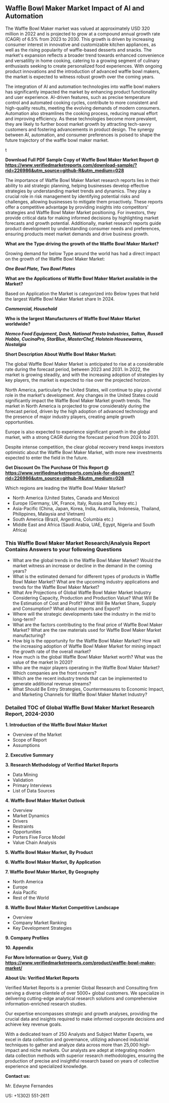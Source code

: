 <h2>Waffle Bowl Maker Market Impact of AI and Automation</h2><p>The Waffle Bowl Maker market was valued at approximately USD 320 million in 2022 and is projected to grow at a compound annual growth rate (CAGR) of 6.5% from 2023 to 2030. This growth is driven by increasing consumer interest in innovative and customizable kitchen appliances, as well as the rising popularity of waffle-based desserts and snacks. The market's expansion reflects a broader trend towards enhanced convenience and versatility in home cooking, catering to a growing segment of culinary enthusiasts seeking to create personalized food experiences. With ongoing product innovations and the introduction of advanced waffle bowl makers, the market is expected to witness robust growth over the coming years.</p><p>The integration of AI and automation technologies into waffle bowl makers has significantly impacted the market by enhancing product functionality and user experience. AI-driven features, such as precise temperature control and automated cooking cycles, contribute to more consistent and high-quality results, meeting the evolving demands of modern consumers. Automation also streamlines the cooking process, reducing manual effort and improving efficiency. As these technologies become more prevalent, they are likely to further boost market growth by attracting tech-savvy customers and fostering advancements in product design. The synergy between AI, automation, and consumer preferences is poised to shape the future trajectory of the waffle bowl maker market.</p>t</p><p id="" class=""><strong>Download Full PDF Sample Copy of Waffle Bowl Maker Market Report @ <a href="https://www.verifiedmarketreports.com/download-sample/?rid=226986&utm_source=github-R&utm_medium=028" target="_blank">https://www.verifiedmarketreports.com/download-sample/?rid=226986&utm_source=github-R&utm_medium=028</a></strong></p><p>The importance of&nbsp;Waffle Bowl Maker Market research reports lies in their ability to aid strategic planning, helping businesses develop effective strategies by understanding market trends and dynamics. They play a crucial role in risk management by identifying potential risks and challenges, allowing businesses to mitigate them proactively. These reports offer a competitive advantage by providing insights into competitors' strategies and Waffle Bowl Maker Market positioning. For investors, they provide critical data for making informed decisions by highlighting market forecasts and growth potential. Additionally, market research reports guide product development by understanding consumer needs and preferences, ensuring products meet market demands and drive business growth.</p><p><strong>What are the&nbsp;Type driving the growth of the Waffle Bowl Maker Market?</strong></p><p id="" class="">Growing demand for below Type around the world has had a direct impact on the growth of the Waffle Bowl Maker Market:</p><em><strong>One Bowl Plate, Two Bowl Plates</strong></em></p><strong>What are the&nbsp;Applications&nbsp;of Waffle Bowl Maker Market available in the Market?</strong></p><p id="" class="">Based on Application the Market is categorized into Below types that held the largest Waffle Bowl Maker Market share In 2024.</p><em><strong>Commercial, Household</strong></em></p><strong>Who is the largest Manufacturers of Waffle Bowl Maker Market worldwide?</strong></p><p><em><strong>Nemco Food Equipment, Dash, National Presto Industries, Salton, Russell Hobbs, CucinaPro, StarBlue, MasterChef, Holstein Housewares, Nostalgia</strong></em></p><p id="" class=""><strong>Short Description About Waffle Bowl Maker Market:</strong></p><p>The global Waffle Bowl Maker Market is anticipated to rise at a considerable rate during the forecast period, between 2023 and 2031. In 2022, the market is growing steadily, and with the increasing adoption of strategies by key players, the market is expected to rise over the projected horizon.</p><p>North America, particularly the United States, will continue to play a pivotal role in the market's development. Any changes in the United States could significantly impact the Waffle Bowl Maker Market growth trends. The market in North America is projected to grow considerably during the forecast period, driven by the high adoption of advanced technology and the presence of major industry players, creating ample growth opportunities.</p><p>Europe is also expected to experience significant growth in the global market, with a strong CAGR during the forecast period from 2024 to 2031.</p><p>Despite intense competition, the clear global recovery trend keeps investors optimistic about the Waffle Bowl Maker Market, with more new investments expected to enter the field in the future.</p><p id="" class=""><strong>Get Discount On The Purchase Of This Report @ <a href="https://www.verifiedmarketreports.com/ask-for-discount/?rid=226986&utm_source=github-R&utm_medium=028" target="_blank">https://www.verifiedmarketreports.com/ask-for-discount/?rid=226986&utm_source=github-R&utm_medium=028</a></strong></p>Which regions are leading the Waffle Bowl Maker Market?</p><ul><li>North America (United States, Canada and Mexico)</li><li>Europe (Germany, UK, France, Italy, Russia and Turkey etc.)</li><li>Asia-Pacific (China, Japan, Korea, India, Australia, Indonesia, Thailand, Philippines, Malaysia and Vietnam)</li><li>South America (Brazil, Argentina, Columbia etc.)</li><li>Middle East and Africa (Saudi Arabia, UAE, Egypt, Nigeria and South Africa)</li></ul><h3 id="" class="">This Waffle Bowl Maker Market Research/Analysis Report Contains Answers to your following Questions</h3><ul><li>What are the global trends in the Waffle Bowl Maker Market? Would the market witness an increase or decline in the demand in the coming years?</li><li>What is the estimated demand for different types of products in Waffle Bowl Maker Market? What are the upcoming industry applications and trends for the Waffle Bowl Maker Market?</li><li>What Are Projections of Global Waffle Bowl Maker Market Industry Considering Capacity, Production and Production Value? What Will Be the Estimation of Cost and Profit? What Will Be Market Share, Supply and Consumption? What about imports and Export?</li><li>Where will the strategic developments take the industry in the mid to long-term?</li><li>What are the factors contributing to the final price of Waffle Bowl Maker Market? What are the raw materials used for Waffle Bowl Maker Market manufacturing?</li><li>How big is the opportunity for the Waffle Bowl Maker Market? How will the increasing adoption of Waffle Bowl Maker Market for mining impact the growth rate of the overall market?</li><li>How much is the global Waffle Bowl Maker Market worth? What was the value of the market In 2020?</li><li>Who are the major players operating in the Waffle Bowl Maker Market? Which companies are the front runners?</li><li>Which are the recent industry trends that can be implemented to generate additional revenue streams?</li><li>What Should Be Entry Strategies, Countermeasures to Economic Impact, and Marketing Channels for Waffle Bowl Maker Market Industry?</li></ul><h3 id="" class="">Detailed TOC of Global Waffle Bowl Maker Market Research Report, 2024-2030</h3><p id="" class=""><strong>1. Introduction of the Waffle Bowl Maker Market</strong></p><ul><li>Overview of the Market</li><li>Scope of Report</li><li>Assumptions</li></ul><p id="" class=""><strong>2. Executive Summary</strong></p><p id="" class=""><strong>3. Research Methodology of Verified Market Reports</strong></p><ul><li>Data Mining</li><li>Validation</li><li>Primary Interviews</li><li>List of Data Sources</li></ul><p id="" class=""><strong>4. Waffle Bowl Maker Market Outlook</strong></p><ul><li>Overview</li><li>Market Dynamics</li><li>Drivers</li><li>Restraints</li><li>Opportunities</li><li>Porters Five Force Model</li><li>Value Chain Analysis</li></ul><p id="" class=""><strong>5. Waffle Bowl Maker Market, By Product</strong></p><p id="" class=""><strong>6. Waffle Bowl Maker Market, By Application</strong></p><p id="" class=""><strong>7. Waffle Bowl Maker Market, By Geography</strong></p><ul><li>North America</li><li>Europe</li><li>Asia Pacific</li><li>Rest of the World</li></ul><p id="" class=""><strong>8. Waffle Bowl Maker Market Competitive Landscape</strong></p><ul><li>Overview</li><li>Company Market Ranking</li><li>Key Development Strategies</li></ul><p id="" class=""><strong>9. Company Profiles</strong></p><p id="" class=""><strong>10. Appendix</strong></p><p id="" class=""><strong>For More Information or Query, Visit @ <a href="https://www.verifiedmarketreports.com/product/waffle-bowl-maker-market/" target="_blank">https://www.verifiedmarketreports.com/product/waffle-bowl-maker-market/</a></strong></p><p id="" class=""><strong>About Us: Verified Market Reports</strong></p><p id="" class="">Verified Market Reports is a premier Global Research and Consulting firm serving a diverse clientele of over 5000+ global customers. We specialize in delivering cutting-edge analytical research solutions and comprehensive information-enriched research studies.</p><p id="" class="">Our expertise encompasses strategic and growth analyses, providing the crucial data and insights required to make informed corporate decisions and achieve key revenue goals.</p><p id="" class="">With a dedicated team of 250 Analysts and Subject Matter Experts, we excel in data collection and governance, utilizing advanced industrial techniques to gather and analyze data across more than 25,000 high-impact and niche markets. Our analysts are adept at integrating modern data collection methods with superior research methodologies, ensuring the production of precise and insightful research based on years of collective experience and specialized knowledge.</p><p id="" class=""><strong>Contact us:</strong></p><p id="" class="">Mr. Edwyne Fernandes</p><p id="" class="">US: +1(302) 551-2611</p>